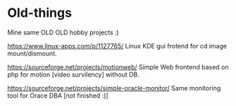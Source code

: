 # Old-things

Mine same OLD OLD hobby projects :)

https://www.linux-apps.com/p/1127765/                         Linux KDE gui frotend for cd image mount/dismount.

https://sourceforge.net/projects/motionweb/                   Simple Web frontend based on php for motion [video survilency] without DB.

https://sourceforge.net/projects/simple-oracle-monitor/       Same monitoring tool for Orace DBA [not finished :)]
